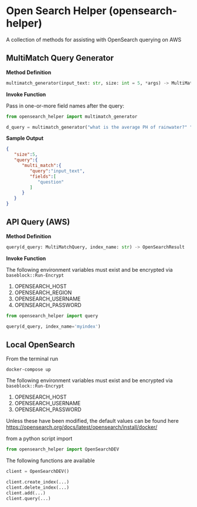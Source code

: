 # Open Search Helper (opensearch-helper)
A collection of methods for assisting with OpenSearch querying on AWS

## MultiMatch Query Generator

**Method Definition**
```python
multimatch_generator(input_text: str, size: int = 5, *args) -> MultiMatchQuery
```

**Invoke Function**

Pass in one-or-more field names after the query:
```python
from opensearch_helper import multimatch_generator

d_query = multimatch_generator("what is the average PH of rainwater?" "question", "context")
```

**Sample Output**
```json
{
   "size":5,
   "query":{
      "multi_match":{
         "query":"input_text",
         "fields":[
            "question"
         ]
      }
   }
}
```

## API Query (AWS)
**Method Definition**
```python
query(d_query: MultiMatchQuery, index_name: str) -> OpenSearchResult
```

**Invoke Function**

The following environment variables must exist and be encrypted via `baseblock::Run-Encrypt`
1. OPENSEARCH_HOST
2. OPENSEARCH_REGION
3. OPENSEARCH_USERNAME
4. OPENSEARCH_PASSWORD

```python
from opensearch_helper import query

query(d_query, index_name='myindex')
```

## Local OpenSearch
From the terminal run
```shell
docker-compose up
```

The following environment variables must exist and be encrypted via `baseblock::Run-Encrypt`
1. OPENSEARCH_HOST
3. OPENSEARCH_USERNAME
4. OPENSEARCH_PASSWORD

Unless these have been modified, the default values can be found here
https://opensearch.org/docs/latest/opensearch/install/docker/

from a python script import
```python
from opensearch_helper import OpenSearchDEV
```

The following functions are available
```python
client = OpenSearchDEV()

client.create_index(...)
client.delete_index(...)
client.add(...)
client.query(...)
```
